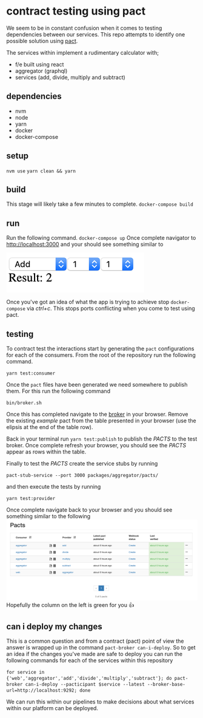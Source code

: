 # contract testing using pact

We seem to be in constant confusion when it comes to testing dependencies between our services. This repo attempts to identify one possible solution using [pact](https://docs.pact.io/).

The services within implement a rudimentary calculator with;
  * f/e built using react
  * aggregator (graphql)
  * services (add, divide, multiply and subtract)
  
## dependencies
* nvm
* node
* yarn
* docker
* docker-compose
  
## setup
`nvm use`
`yarn clean && yarn`
  
## build
This stage will likely take a few minutes to complete.
`docker-compose build`

## run
Run the following command.
`docker-compose up`
Once complete navigator to [http://localhost:3000](http://localhost:3000) and your should see something similar to

![](bin/app.png)

Once you've got an idea of what the app is trying to achieve stop `docker-compose` via _ctrl+c_. This stops ports conflicting when you come to test using pact.

## testing
To contract test the interactions start by generating the `pact` configurations for each of the consumers. From the root of the repository run the following command.
```
yarn test:consumer
```

Once the `pact` files have been generated we need somewhere to publish them. For this run the following command
```
bin/broker.sh
```
Once this has completed navigate to the [broker](http://localhost:9292) in your browser. Remove the existing _example_ pact from the table presented in your browser (use the elipsis at the end of the table row).

Back in your terminal run `yarn test:publish` to publish the _PACTS_ to the test broker. Once complete refresh your browser, you should see the _PACTS_ appear as rows within the table.

Finally to test the _PACTS_ create the service stubs by running
```
pact-stub-service --port 3000 packages/aggregator/pacts/
```
and then execute the tests by running
```
yarn test:provider
```

Once complete navigate back to your browser and you should see something similar to the following
![](bin/pacts.png)
Hopefully the column on the left is green for you 👍

## can i deploy my changes
This is a common question and from a contract (pact) point of view the answer is wrapped up in the command `pact-broker can-i-deploy`. So to get an idea if the changes you've made are safe to deploy you can run the following commands for each of the services within this repository
```
for service in {'web','aggregator','add','divide','multiply','subtract'}; do pact-broker can-i-deploy --pacticipant $service --latest --broker-base-url=http://localhost:9292; done
```
We can run this within our pipelines to make decisions about what services within our platform can be deployed.
